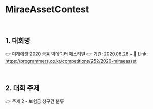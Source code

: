 # MiraeAssetContest

<br>

## 1. 대회명
👉 미래에셋 2020 금융 빅데이터 페스티벌
👉 기간: 2020.08.28 ~
📍 Link: <https://programmers.co.kr/competitions/252/2020-miraeasset>

<br>

## 2. 대회 주제
👉 주제 2 - 보험금 청구건 분류

